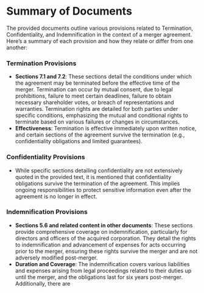 # Summary of Documents

The provided documents outline various provisions related to Termination, Confidentiality, and Indemnification in the context of a merger agreement. Here’s a summary of each provision and how they relate or differ from one another:

### Termination Provisions
- **Sections 7.1 and 7.2**: These sections detail the conditions under which the agreement may be terminated before the effective time of the merger. Termination can occur by mutual consent, due to legal prohibitions, failure to meet certain deadlines, failure to obtain necessary shareholder votes, or breach of representations and warranties. Termination rights are detailed for both parties under specific conditions, emphasizing the mutual and conditional rights to terminate based on various failures or changes in circumstances.
- **Effectiveness**: Termination is effective immediately upon written notice, and certain sections of the agreement survive the termination (e.g., confidentiality obligations and limited guarantees).

### Confidentiality Provisions
- While specific sections detailing confidentiality are not extensively quoted in the provided text, it is mentioned that confidentiality obligations survive the termination of the agreement. This implies ongoing responsibilities to protect sensitive information even after the agreement is no longer in effect.

### Indemnification Provisions
- **Sections 5.6 and related content in other documents**: These sections provide comprehensive coverage on indemnification, particularly for directors and officers of the acquired corporation. They detail the rights to indemnification and advancement of expenses for acts occurring prior to the merger, ensuring these rights survive the merger and are not adversely modified post-merger.
- **Duration and Coverage**: The indemnification covers various liabilities and expenses arising from legal proceedings related to their duties up until the merger, and the obligations last for six years post-merger. Additionally, there are